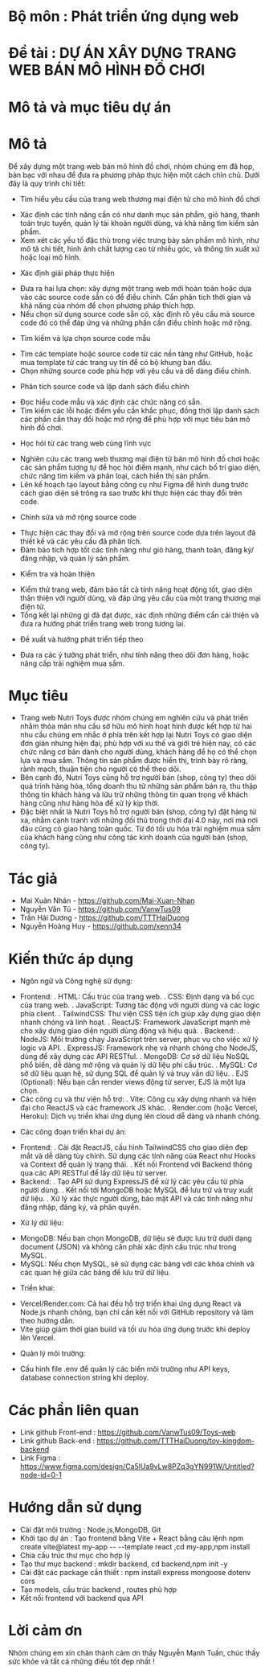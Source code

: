 # Bộ môn : Phát triển ứng dụng web

# Đề tài : DỰ ÁN XÂY DỰNG TRANG WEB BÁN MÔ HÌNH ĐỒ CHƠI

# Mô tả và mục tiêu dự án

# Mô tả
Để xây dựng một trang web bán mô hình đồ chơi, nhóm chúng em đã họp, bàn bạc với nhau để đưa ra phương pháp thực hiện một cách chỉn chủ. Dưới đây là quy trình chi tiết:
- Tìm hiểu yêu cầu của trang web thương mại điện tử cho mô hình đồ chơi
+ Xác định các tính năng cần có như danh mục sản phẩm, giỏ hàng, thanh toán trực tuyến, quản lý tài khoản người dùng, và khả năng tìm kiếm sản phẩm.
+ Xem xét các yếu tố đặc thù trong việc trưng bày sản phẩm mô hình, như mô tả chi tiết, hình ảnh chất lượng cao từ nhiều góc, và thông tin xuất xứ hoặc loại mô hình.
- Xác định giải pháp thực hiện
+ Đưa ra hai lựa chọn: xây dựng một trang web mới hoàn toàn hoặc dựa vào các source code sẵn có để điều chỉnh. Cần phân tích thời gian và khả năng của nhóm để chọn phương pháp thích hợp.
+ Nếu chọn sử dụng source code sẵn có, xác định rõ yêu cầu mà source code đó có thể đáp ứng và những phần cần điều chỉnh hoặc mở rộng.
- Tìm kiếm và lựa chọn source code mẫu
+ Tìm các template hoặc source code từ các nền tảng như GitHub, hoặc mua template từ các trang uy tín để có bộ khung ban đầu.
+ Chọn những source code phù hợp với yêu cầu và dễ dàng điều chỉnh.
- Phân tích source code và lập danh sách điều chỉnh
+ Đọc hiểu code mẫu và xác định các chức năng có sẵn.
+ Tìm kiếm các lỗi hoặc điểm yếu cần khắc phục, đồng thời lập danh sách các phần cần thay đổi hoặc mở rộng để phù hợp với mục tiêu bán mô hình đồ chơi.
- Học hỏi từ các trang web cùng lĩnh vực
+ Nghiên cứu các trang web thương mại điện tử bán mô hình đồ chơi hoặc các sản phẩm tương tự để học hỏi điểm mạnh, như cách bố trí giao diện, chức năng tìm kiếm và phân loại, cách hiển thị sản phẩm.
+ Lên kế hoạch tạo layout bằng công cụ như Figma để hình dung trước cách giao diện sẽ trông ra sao trước khi thực hiện các thay đổi trên code.
- Chỉnh sửa và mở rộng source code
+ Thực hiện các thay đổi và mở rộng trên source code dựa trên layout đã thiết kế và các yêu cầu đã phân tích.
+ Đảm bảo tích hợp tốt các tính năng như giỏ hàng, thanh toán, đăng ký/đăng nhập, và quản lý sản phẩm.
- Kiểm tra và hoàn thiện
+ Kiểm thử trang web, đảm bảo tất cả tính năng hoạt động tốt, giao diện thân thiện với người dùng, và đáp ứng yêu cầu của một trang thương mại điện tử.
+ Tổng kết lại những gì đã đạt được, xác định những điểm cần cải thiện và đưa ra hướng phát triển trang web trong tương lai.
- Đề xuất và hướng phát triển tiếp theo
+ Đưa ra các ý tưởng phát triển, như tính năng theo dõi đơn hàng, hoặc nâng cấp trải nghiệm mua sắm.
# Mục tiêu
- Trang web Nutri Toys được nhóm chúng em nghiên cứu và phát triển nhằm thỏa mãn nhu cầu sở hữu mô hình hoạt hình được kết hợp từ hai nhu cầu chúng em nhắc ở phía trên kết hợp lại
Nutri Toys có giao diện đơn giản nhưng hiện đại, phù hợp với xu thế và giới trẻ hiện nay, có các chức năng cơ bản dành cho người dùng, khách hàng để họ có thể chọn lựa và mua sắm. Thông tin sản phẩm được hiển thị, trình bày rõ ràng, rành mạch, thuận tiện cho người có thể theo dõi. 
- Bên cạnh đó, Nutri Toys cũng hỗ trợ người bán (shop, công ty) theo dõi quá trình hàng hóa, tổng doanh thu từ những sản phẩm bán ra, thu thập thông tin khách hàng và lữu trữ những thông tin quan trọng về khách hàng cũng như hàng hóa để xử lý kịp thời.
- Đặc biệt nhất là Nutri Toys hỗ trợ người bán (shop, công ty) đặt hàng từ xa, nhằm cạnh tranh với những đối thủ trong thời đại 4.0 này, nơi mà nơi đâu cũng có giao hàng toàn quốc. Từ đó tối ưu hóa trải nghiệm mua sắm của khách hàng cũng như công tác kinh doanh của người bán (shop, công ty).
# Tác giả
- Mai Xuân Nhân - https://github.com/Mai-Xuan-Nhan
- Nguyễn Văn Tú - https://github.com/VanwTus09
- Trần Hải Dương - https://github.com/TTTHaiDuong
- Nguyễn Hoàng Huy - https://github.com/xenn34
# Kiến thức áp dụng
- Ngôn ngữ và Công nghệ sử dụng:
+ Frontend:
. HTML: Cấu trúc của trang web.
. CSS: Định dạng và bố cục của trang web.
. JavaScript: Tương tác động với người dùng và các logic phía client.
. TailwindCSS: Thư viện CSS tiện ích giúp xây dựng giao diện nhanh chóng và linh hoạt.
. ReactJS: Framework JavaScript mạnh mẽ cho xây dựng giao diện người dùng động và hiệu quả.
. Backend:
. NodeJS: Môi trường chạy JavaScript trên server, phục vụ cho việc xử lý logic và API.
. ExpressJS: Framework nhẹ và nhanh chóng cho NodeJS, dùng để xây dựng các API RESTful.
. MongoDB: Cơ sở dữ liệu NoSQL phổ biến, dễ dàng mở rộng và quản lý dữ liệu phi cấu trúc.
. MySQL: Cơ sở dữ liệu quan hệ, sử dụng SQL để quản lý và truy vấn dữ liệu.
. EJS (Optional): Nếu bạn cần render views động từ server, EJS là một lựa chọn.
+ Các công cụ và thư viện hỗ trợ:
. Vite: Công cụ xây dựng nhanh và hiện đại cho ReactJS và các framework JS khác.
. Render.com (hoặc Vercel, Heroku): Dịch vụ triển khai ứng dụng lên cloud dễ dàng và nhanh chóng.
- Các công đoạn triển khai dự án:
+ Frontend:
. Cài đặt ReactJS, cấu hình TailwindCSS cho giao diện đẹp mắt và dễ dàng tùy chỉnh.
Sử dụng các tính năng của React như Hooks và Context để quản lý trạng thái.
. Kết nối Frontend với Backend thông qua các API RESTful để lấy dữ liệu từ server.
+ Backend:
. Tạo API sử dụng ExpressJS để xử lý các yêu cầu từ phía người dùng.
. Kết nối tới MongoDB hoặc MySQL để lưu trữ và truy xuất dữ liệu.
. Xử lý xác thực người dùng, bảo mật API và các tính năng như đăng nhập, đăng ký, và phân quyền.
- Xử lý dữ liệu:
+ MongoDB: Nếu bạn chọn MongoDB, dữ liệu sẽ được lưu trữ dưới dạng document (JSON) và không cần phải xác định cấu trúc như trong MySQL.
+ MySQL: Nếu chọn MySQL, sẽ sử dụng các bảng với các khóa chính và các quan hệ giữa các bảng để lưu trữ dữ liệu.
- Triển khai:
+ Vercel/Render.com: Cả hai đều hỗ trợ triển khai ứng dụng React và Node.js nhanh chóng, bạn chỉ cần kết nối với GitHub repository và làm theo hướng dẫn.
+ Vite giúp giảm thời gian build và tối ưu hóa ứng dụng trước khi deploy lên Vercel.
- Quản lý môi trường:
+ Cấu hình file .env để quản lý các biến môi trường như API keys, database connection string khi deploy.
# Các phần liên quan
- Link github Front-end : https://github.com/VanwTus09/Toys-web 
- Link github Back-end : https://github.com/TTTHaiDuong/toy-kingdom-backend
- Link Figma : https://www.figma.com/design/Ca5lUa9vLw8PZq3gYN991W/Untitled?node-id=0-1
# Hướng dẫn sử dụng
-  Cài đặt môi trường : Node.js,MongoDB, Git
- Khởi tạo dự án : Tạo frontend bằng Vite + React bằng câu lệnh npm create vite@latest my-app -- --template react ,cd my-app,npm install
- Chia cấu trúc thư mục cho hợp lý
- Tạo thư mục backend : mkdir backend, cd backend,npm init -y
- Cài đặt các package cần thiết : npm install express mongoose dotenv cors
- Tạo models, cấu trúc backend , routes phù hợp
- Kết nối frontend với backend qua API
# Lời cảm ơn
Nhóm chúng em xin chân thành cảm ơn thầy Nguyễn Mạnh Tuấn, chúc thầy sức khỏe và tất cả những điều tốt đẹp nhất !
